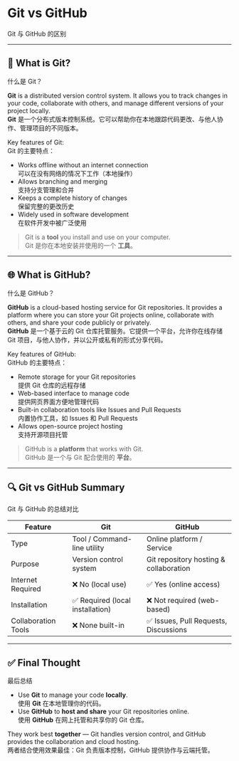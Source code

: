 # Git vs GitHub  
Git 与 GitHub 的区别

---

## 🧠 What is Git?  
什么是 Git？

**Git** is a distributed version control system. It allows you to track changes in your code, collaborate with others, and manage different versions of your project locally.  
**Git** 是一个分布式版本控制系统。它可以帮助你在本地跟踪代码更改、与他人协作、管理项目的不同版本。

Key features of Git:  
Git 的主要特点：

- Works offline without an internet connection  
  可以在没有网络的情况下工作（本地操作）
- Allows branching and merging  
  支持分支管理和合并
- Keeps a complete history of changes  
  保留完整的更改历史
- Widely used in software development  
  在软件开发中被广泛使用

> Git is a **tool** you install and use on your computer.  
> Git 是你在本地安装并使用的一个 **工具**。

---

## 🌐 What is GitHub?  
什么是 GitHub？

**GitHub** is a cloud-based hosting service for Git repositories. It provides a platform where you can store your Git projects online, collaborate with others, and share your code publicly or privately.  
**GitHub** 是一个基于云的 Git 仓库托管服务。它提供一个平台，允许你在线存储 Git 项目，与他人协作，并以公开或私有的形式分享代码。

Key features of GitHub:  
GitHub 的主要特点：

- Remote storage for your Git repositories  
  提供 Git 仓库的远程存储
- Web-based interface to manage code  
  提供网页界面方便地管理代码
- Built-in collaboration tools like Issues and Pull Requests  
  内置协作工具，如 Issues 和 Pull Requests
- Allows open-source project hosting  
  支持开源项目托管

> GitHub is a **platform** that works with Git.  
> GitHub 是一个与 Git 配合使用的 **平台**。

---

## 🔍 Git vs GitHub Summary  
Git 与 GitHub 的总结对比

| Feature              | Git                                  | GitHub                                 |
|----------------------|---------------------------------------|----------------------------------------|
| Type                 | Tool / Command-line utility           | Online platform / Service              |
| Purpose              | Version control system                | Git repository hosting & collaboration |
| Internet Required    | ❌ No (local use)                     | ✅ Yes (online access)                  |
| Installation         | ✅ Required (local installation)      | ❌ Not required (web-based)            |
| Collaboration Tools  | ❌ None built-in                      | ✅ Issues, Pull Requests, Discussions  |

---

## ✅ Final Thought  
最后总结

- Use **Git** to manage your code **locally**.  
  使用 **Git** 在本地管理你的代码。
- Use **GitHub** to **host and share** your Git repositories online.  
  使用 **GitHub** 在网上托管和共享你的 Git 仓库。

They work best **together** — Git handles version control, and GitHub provides the collaboration and cloud hosting.  
两者结合使用效果最佳：Git 负责版本控制，GitHub 提供协作与云端托管。
